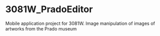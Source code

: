 # 3081W_PradoEditor
Mobile application project for 3081W. Image manipulation of images of artworks from the Prado museum
